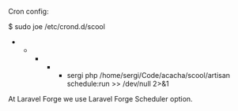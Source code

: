 Cron config:

$ sudo joe /etc/crond.d/scool
* * * * * sergi php /home/sergi/Code/acacha/scool/artisan schedule:run >> /dev/null 2>&1

At Laravel Forge we use Laravel Forge Scheduler option.